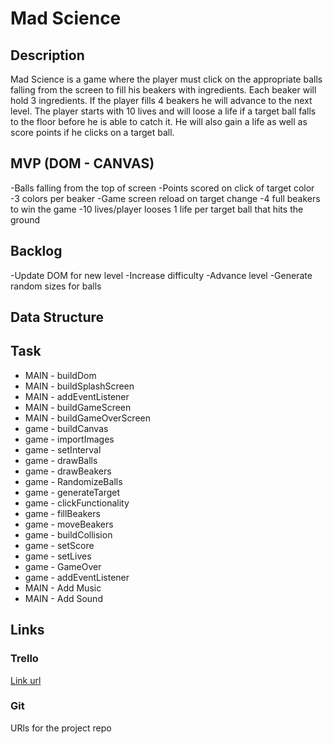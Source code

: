 # Mad Science

## Description
Mad Science is a game where the player must click on the appropriate balls falling from the screen to fill his beakers with ingredients. Each beaker will hold 3 ingredients. If the player fills 4 beakers he will advance to the next level.  The player starts with 10 lives and will loose a life if a target ball falls to the floor before he is able to catch it. He will also gain a life as well as score points if he clicks on a target ball.

## MVP (DOM - CANVAS)

-Balls falling from the top of screen
-Points scored on click of target color
-3 colors per beaker
-Game screen reload on target change
-4 full beakers to win the game
-10 lives/player looses 1 life per target ball that hits the ground

## Backlog

-Update DOM for new level
-Increase difficulty
-Advance level
-Generate random sizes for balls

## Data Structure


## Task

- MAIN - buildDom
- MAIN - buildSplashScreen
- MAIN - addEventListener
- MAIN - buildGameScreen
- MAIN - buildGameOverScreen
- game - buildCanvas
- game - importImages
- game - setInterval
- game - drawBalls
- game - drawBeakers
- game - RandomizeBalls
- game - generateTarget
- game - clickFunctionality
- game - fillBeakers
- game - moveBeakers
- game - buildCollision
- game - setScore
- game - setLives
- game - GameOver
- game - addEventListener
- MAIN - Add Music
- MAIN - Add Sound

## Links

### Trello
[Link url](https://trello.com/b/YK9Q8jrP/mad-science)

### Git
URls for the project repo

